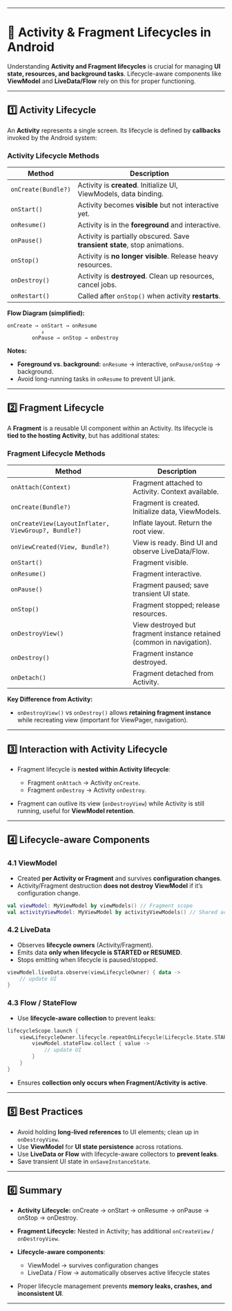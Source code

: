 
---

# 📱 Activity & Fragment Lifecycles in Android

Understanding **Activity and Fragment lifecycles** is crucial for managing **UI state, resources, and background tasks**. Lifecycle-aware components like **ViewModel** and **LiveData/Flow** rely on this for proper functioning.

---

## 1️⃣ Activity Lifecycle

An **Activity** represents a single screen. Its lifecycle is defined by **callbacks** invoked by the Android system:

### Activity Lifecycle Methods

| Method              | Description                                                                |
| ------------------- | -------------------------------------------------------------------------- |
| `onCreate(Bundle?)` | Activity is **created**. Initialize UI, ViewModels, data binding.          |
| `onStart()`         | Activity becomes **visible** but not interactive yet.                      |
| `onResume()`        | Activity is in the **foreground** and interactive.                         |
| `onPause()`         | Activity is partially obscured. Save **transient state**, stop animations. |
| `onStop()`          | Activity is **no longer visible**. Release heavy resources.                |
| `onDestroy()`       | Activity is **destroyed**. Clean up resources, cancel jobs.                |
| `onRestart()`       | Called after `onStop()` when activity **restarts**.                        |

**Flow Diagram (simplified):**

```
onCreate → onStart → onResume
           ↓
        onPause → onStop → onDestroy
```

**Notes:**

* **Foreground vs. background:** `onResume` → interactive, `onPause/onStop` → background.
* Avoid long-running tasks in `onResume` to prevent UI jank.

---

## 2️⃣ Fragment Lifecycle

A **Fragment** is a reusable UI component within an Activity. Its lifecycle is **tied to the hosting Activity**, but has additional states:

### Fragment Lifecycle Methods

| Method                                              | Description                                                           |
| --------------------------------------------------- | --------------------------------------------------------------------- |
| `onAttach(Context)`                                 | Fragment attached to Activity. Context available.                     |
| `onCreate(Bundle?)`                                 | Fragment is created. Initialize data, ViewModels.                     |
| `onCreateView(LayoutInflater, ViewGroup?, Bundle?)` | Inflate layout. Return the root view.                                 |
| `onViewCreated(View, Bundle?)`                      | View is ready. Bind UI and observe LiveData/Flow.                     |
| `onStart()`                                         | Fragment visible.                                                     |
| `onResume()`                                        | Fragment interactive.                                                 |
| `onPause()`                                         | Fragment paused; save transient UI state.                             |
| `onStop()`                                          | Fragment stopped; release resources.                                  |
| `onDestroyView()`                                   | View destroyed but fragment instance retained (common in navigation). |
| `onDestroy()`                                       | Fragment instance destroyed.                                          |
| `onDetach()`                                        | Fragment detached from Activity.                                      |

**Key Difference from Activity:**

* `onDestroyView()` vs `onDestroy()` allows **retaining fragment instance** while recreating view (important for ViewPager, navigation).

---

## 3️⃣ Interaction with Activity Lifecycle

* Fragment lifecycle is **nested within Activity lifecycle**:

  * Fragment `onAttach` → Activity `onCreate`.
  * Fragment `onDestroy` → Activity `onDestroy`.
* Fragment can outlive its view (`onDestroyView`) while Activity is still running, useful for **ViewModel retention**.

---

## 4️⃣ Lifecycle-aware Components

### 4.1 ViewModel

* Created **per Activity or Fragment** and survives **configuration changes**.
* Activity/Fragment destruction **does not destroy ViewModel** if it’s configuration change.

```kotlin
val viewModel: MyViewModel by viewModels() // Fragment scope
val activityViewModel: MyViewModel by activityViewModels() // Shared across fragments
```

### 4.2 LiveData

* Observes **lifecycle owners** (Activity/Fragment).
* Emits data **only when lifecycle is STARTED or RESUMED**.
* Stops emitting when lifecycle is paused/stopped.

```kotlin
viewModel.liveData.observe(viewLifecycleOwner) { data ->
    // update UI
}
```

### 4.3 Flow / StateFlow

* Use **lifecycle-aware collection** to prevent leaks:

```kotlin
lifecycleScope.launch {
    viewLifecycleOwner.lifecycle.repeatOnLifecycle(Lifecycle.State.STARTED) {
        viewModel.stateFlow.collect { value ->
            // update UI
        }
    }
}
```

* Ensures **collection only occurs when Fragment/Activity is active**.

---

## 5️⃣ Best Practices

* Avoid holding **long-lived references** to UI elements; clean up in `onDestroyView`.
* Use **ViewModel** for **UI state persistence** across rotations.
* Use **LiveData or Flow** with lifecycle-aware collectors to **prevent leaks**.
* Save transient UI state in `onSaveInstanceState`.

---

## 6️⃣ Summary

* **Activity Lifecycle:** onCreate → onStart → onResume → onPause → onStop → onDestroy.
* **Fragment Lifecycle:** Nested in Activity; has additional `onCreateView` / `onDestroyView`.
* **Lifecycle-aware components**:

  * ViewModel → survives configuration changes
  * LiveData / Flow → automatically observes active lifecycle states
* Proper lifecycle management prevents **memory leaks, crashes, and inconsistent UI**.

---

